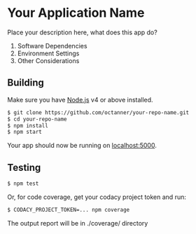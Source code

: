 # Your Application Name

Place your description here, what does this app do?

1. Software Dependencies
2. Environment Settings
3. Other Considerations

## Building

Make sure you have [Node.js](http://nodejs.org/) v4 or above installed. 

```sh
$ git clone https://github.com/octanner/your-repo-name.git
$ cd your-repo-name
$ npm install
$ npm start
```

Your app should now be running on [localhost:5000](http://localhost:5000/).

## Testing

```sh
$ npm test
```

Or, for code coverage, get your codacy project token and run:

```sh
$ CODACY_PROJECT_TOKEN=... npm coverage
```

The output report will be in ./coverage/ directory

